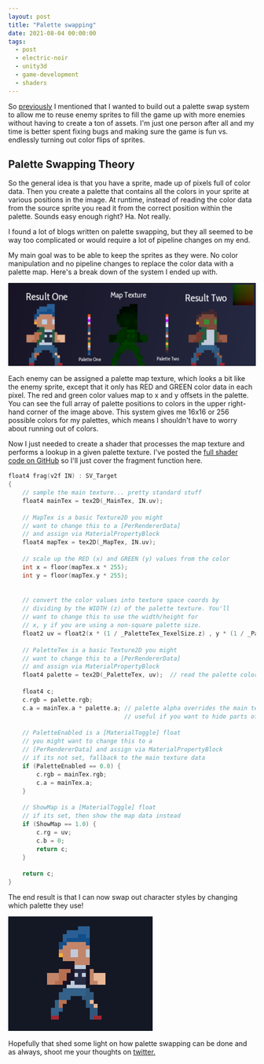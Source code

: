 ```yaml
---
layout: post
title: "Palette swapping"
date: 2021-08-04 00:00:00
tags:
  - post
  - electric-noir
  - unity3d
  - game-development
  - shaders
---
```


So [previously](/post/enemies-assemble!/) I mentioned that I wanted to build out a palette swap system to allow me to reuse enemy sprites to fill the game up with more enemies without having to create a ton of assets. I'm just one person after all and my time is better spent fixing bugs and making sure the game is fun vs. endlessly turning out color flips of sprites.

## Palette Swapping Theory

So the general idea is that you have a sprite, made up of pixels full of color data. Then you create a palette that contains all the colors in your sprite at various positions in the image. At runtime, instead of reading the color data from the source sprite you read it from the correct position within the palette. Sounds easy enough right? Ha. Not really.

I found a lot of blogs written on palette swapping, but they all seemed to be way too complicated or would require a lot of pipeline changes on my end.

My main goal was to be able to keep the sprites as they were. No color manipulation and no pipeline changes to replace the color data with a palette map. Here's a break down of the system I ended up with.

<img src="/electricnoir/palette-swap-process.png" />

Each enemy can be assigned a palette map texture, which looks a bit like the enemy sprite, except that it only has RED and GREEN color data in each pixel. The red and green color values map to x and y offsets in the palette. You can see the full array of palette positions to colors in the upper right-hand corner of the image above. This system gives me 16x16 or 256 possible colors for my palettes, which means I shouldn't have to worry about running out of colors.

Now I just needed to create a shader that processes the map texture and performs a lookup in a given palette texture. I've posted the [full shader code on GitHub](http://github.com/troublecatstudios/palettizer) so I'll just cover the fragment function here.

```cpp
float4 frag(v2f IN) : SV_Target
{
    // sample the main texture... pretty standard stuff
    float4 mainTex = tex2D(_MainTex, IN.uv);

    // MapTex is a basic Texture2D you might
    // want to change this to a [PerRendererData] 
    // and assign via MaterialPropertyBlock
    float4 mapTex = tex2D(_MapTex, IN.uv);

    // scale up the RED (x) and GREEN (y) values from the color
    int x = floor(mapTex.x * 255);
    int y = floor(mapTex.y * 255);
    

    // convert the color values into texture space coords by
    // dividing by the WIDTH (z) of the palette texture. You'll
    // want to change this to use the width/height for
    // x, y if you are using a non-square palette size.
    float2 uv = float2(x * (1 / _PaletteTex_TexelSize.z) , y * (1 / _PaletteTex_TexelSize.z));

    // PaletteTex is a basic Texture2D you might
    // want to change this to a [PerRendererData] 
    // and assign via MaterialPropertyBlock
    float4 palette = tex2D(_PaletteTex, uv);  // read the palette color value

    float4 c;
    c.rgb = palette.rgb;
    c.a = mainTex.a * palette.a; // palette alpha overrides the main texture alpha
                                 // useful if you want to hide parts of your sprite

    // PaletteEnabled is a [MaterialToggle] float
    // you might want to change this to a 
    // [PerRendererData] and assign via MaterialPropertyBlock
    // if its not set, fallback to the main texture data
    if (PaletteEnabled == 0.0) {
        c.rgb = mainTex.rgb;
        c.a = mainTex.a;
    }

    // ShowMap is a [MaterialToggle] float
    // if its set, then show the map data instead
    if (ShowMap == 1.0) {
        c.rg = uv;
        c.b = 0;
        return c;
    }

    return c;
}
```

The end result is that I can now swap out character styles by changing which palette they use!

<img src="/electricnoir/PaletteSwapping.gif" />

Hopefully that shed some light on how palette swapping can be done and as always, shoot me your thoughts on [twitter.](https://www.twitter.com/codeimpossible)